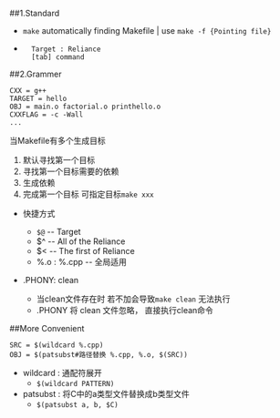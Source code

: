 ##1.Standard
- `make` automatically finding Makefile | use `make -f {Pointing file}`
- ```make
    Target : Reliance
    [tab] command
    ```
##2.Grammer
```make
CXX = g++
TARGET = hello
OBJ = main.o factorial.o printhello.o
CXXFLAG = -c -Wall
...
```
当Makefile有多个生成目标
  1. 默认寻找第一个目标
  2. 寻找第一个目标需要的依赖
  3. 生成依赖
  4. 完成第一个目标
可指定目标`make xxx`
- 快捷方式
  - `$@` -- Target 
  - $^ -- All of the Reliance
  - $< -- The first of Reliance
  - %.o : %.cpp -- 全局适用


- .PHONY: clean
  - 当clean文件存在时 若不加会导致`make clean` 无法执行
  - .PHONY 将 clean 文件忽略， 直接执行clean命令

##More Convenient
```make
SRC = $(wildcard %.cpp)
OBJ = $(patsubst#路径替换 %.cpp, %.o, $(SRC))
```
- wildcard : 通配符展开
  - `$(wildcard PATTERN)`
- patsubst : 将C中的a类型文件替换成b类型文件
  - `$(patsubst a, b, $C)`